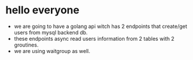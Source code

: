 # hello everyone
- we are going to have a golang api witch has 2 endpoints that create/get users from mysql backend db.
- these endpoints async read users information from 2 tables with 2 groutines.
- we are using waitgroup as well.